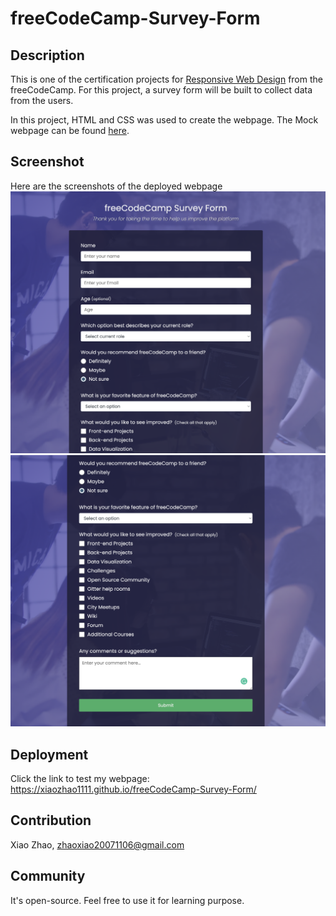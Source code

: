 # freeCodeCamp-Survey-Form

## Description
This is one of the certification projects for [Responsive Web Design](https://www.freecodecamp.org/learn/2022/responsive-web-design/) from the freeCodeCamp. For this project, a survey form will be built to collect data from the users.

In this project, HTML and CSS was used to create the webpage. The Mock webpage can be found [here](https://survey-form.freecodecamp.rocks).

## Screenshot
Here are the screenshots of the deployed webpage
![screenshot1](./images/Screenshot1.png)
![screenshot2](./images/Screenshot2.png)

## Deployment
Click the link to test my webpage: https://xiaozhao1111.github.io/freeCodeCamp-Survey-Form/

## Contribution
Xiao Zhao, zhaoxiao20071106@gmail.com


## Community
It's open-source. Feel free to use it for learning purpose.